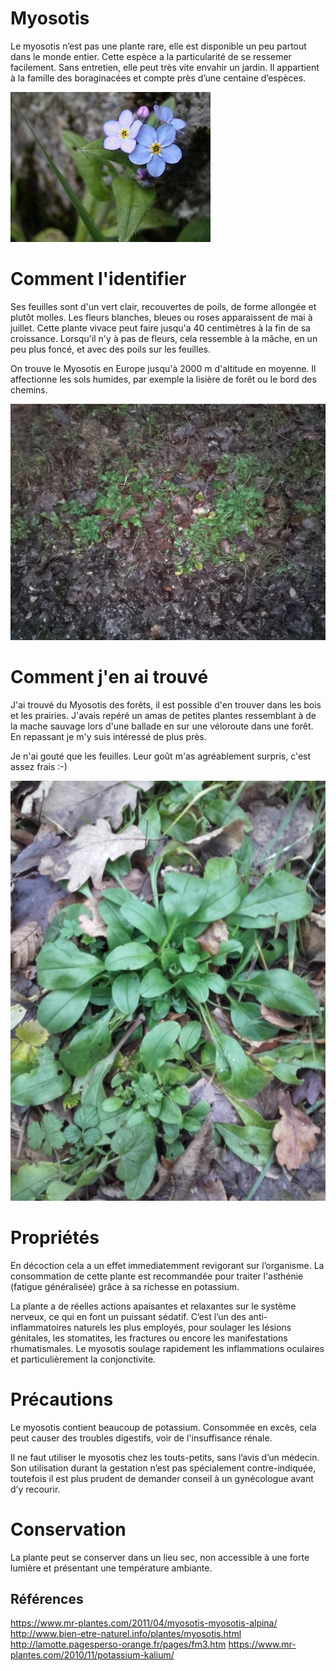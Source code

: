 # Myosotis

Le myosotis n’est pas une plante rare, elle est disponible un peu partout dans le monde entier. Cette espèce a la particularité de se ressemer facilement. Sans entretien, elle peut très vite envahir un jardin. Il appartient à la famille des boraginacées et compte près d’une centaine d’espèces.

![fleurs et feuilles](fleurs-feuilles.jpg)

# Comment l'identifier

Ses feuilles sont d'un vert clair, recouvertes de poils, de forme allongée et plutôt molles. Les fleurs blanches, bleues ou roses apparaissent de mai à juillet. Cette plante vivace peut faire jusqu'a 40 centimètres à la fin de sa croissance. Lorsqu'il n'y à pas de fleurs, cela ressemble à la mâche, en un peu plus foncé, et avec des poils sur les feuilles.

On trouve le Myosotis en Europe jusqu'à 2000 m d'altitude en moyenne. Il affectionne les sols humides, par exemple la lisière de forêt ou le bord des chemins.

![banc](banc.jpg)

# Comment j'en ai trouvé

J'ai trouvé du Myosotis des forêts, il est possible d'en trouver dans les bois et les prairies. J'avais repéré un amas de petites plantes ressemblant à de la mache sauvage lors d'une ballade en sur une véloroute dans une forêt. En repassant je m'y suis intéressé de plus près.

Je n'ai gouté que les feuilles. Leur goût m'as agréablement surpris, c'est assez frais :-)

![feuilles](feuilles.jpg)

# Propriétés

En décoction cela a un effet immediatemment revigorant sur l’organisme. La consommation de cette plante est recommandée pour traiter l'asthénie (fatigue généralisée) grâce à sa richesse en potassium.

La plante a de réelles actions apaisantes et relaxantes sur le système nerveux, ce qui en font un puissant sédatif. C’est l’un des anti-inflammatoires naturels les plus employés, pour soulager les lésions génitales, les stomatites, les fractures ou encore les manifestations rhumatismales. Le myosotis soulage rapidement les inflammations oculaires et particulièrement la conjonctivite.

# Précautions

Le myosotis contient beaucoup de potassium. Consommée en excès, cela peut causer des troubles digestifs, voir de l'insuffisance rénale.

Il ne faut utiliser le myosotis chez les touts-petits, sans l’avis d’un médecin. Son utilisation durant la gestation n’est pas spécialement contre-indiquée, toutefois il est plus prudent de demander conseil à un gynécologue avant d’y recourir. 

# Conservation

La plante peut se conserver dans un lieu sec, non accessible à une forte lumière et présentant une température ambiante. 

## Références
https://www.mr-plantes.com/2011/04/myosotis-myosotis-alpina/
http://www.bien-etre-naturel.info/plantes/myosotis.html
http://lamotte.pagesperso-orange.fr/pages/fm3.htm
https://www.mr-plantes.com/2010/11/potassium-kalium/
